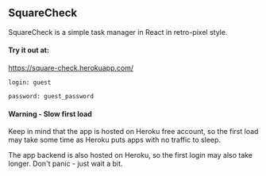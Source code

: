 ## SquareCheck
SquareCheck is a simple task manager in React in retro-pixel style.

#### Try it out at:
https://square-check.herokuapp.com/

`login: guest`

`password: guest_password`

#### Warning - Slow first load
Keep in mind that the app is hosted on Heroku free account, so the first load may take some time as Heroku puts apps with no traffic to sleep.

The app backend is also hosted on Heroku, so the first login may also take longer. Don't panic - just wait a bit.
